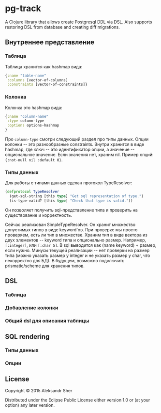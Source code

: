 # pg-track

A Clojure library that allows create Postgresql DDL via DSL.
Also supports restoring DSL from database and creating diff migrations.

## Внутреннее представление

### Таблица

Таблица хранится как hashmap вида:

```clojure
{:name "table-name"
 :columns [vector-of-columns]
 :constraints [vector-of-constraints]}
```

### Колонка

Колонка это hashmap вида:

```clojure
{:name "column-name"
 :type column-type
 :options options-hashmap
}
```

Про `column-type` смотри следующий раздел про типы данных.
Опции колонки -- это разнообразные constraints. Внутри хранится в виде hashmap, где ключ -- это идентификатор опции, а значение -- опциональное значение. Если значения нет, храним nil. Пример опций: `{:not-null nil :default 0}`.

### Типы данных

Для работы с типами данных сделан протокол TypeResolver:

```clojure
(defprotocol TypeResolver
  (get-sql-string [this type] "Get sql representation of type.")
  (is-type-valid? [this type] "Check that type is valid."))
```

Он позволяет получить sql-представление типа и проверить на существование и корректность.

Сейчас реализован SimpleTypeResolver. Он хранит множество допустимых типов в виде keyword'ов. При проверке мы просто проверяем, есть ли тип в множестве. Храним тип в виде вектора из двух элементов -- keyword типа и опционально размер. Например, `[:integer]`, или `[:char 5]`. В sql выводится как (name keyword) + размер, если нужно. Минусы текущей реализации -- нет проверки на размер типа (можно указать размер у integer и не указать размер у char, что некорректно для БД). В будущем, возможно подключить prismatic/scheme для хранения типов.

## DSL

### Таблица

### Добавление колонки

### Общий dsl для описания таблицы

## SQL rendering

### Типы данных

### Опции

## License

Copyright © 2015 Aleksandr Sher

Distributed under the Eclipse Public License either version 1.0 or (at
your option) any later version.
